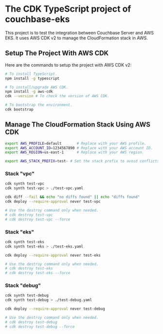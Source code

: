 # The CDK TypeScript project of couchbase-eks

This project is to test the integration between Couchbase Server and AWS EKS. It uses AWS CDK v2 to manage the CloudFormation stack in AWS.

## Setup The Project With AWS CDK

Here are the commands to setup the project with AWS CDK v2:

```bash
# To install TypeScript.
npm install -g typescript

# To install/upgrade AWS CDK.
npm install -g aws-cdk
cdk --version # To check the version of AWS CDK.

# To bootstrap the environment.
cdk bootstrap
```

## Manage The CloudFormation Stack Using AWS CDK

```bash
export AWS_PROFILE=default       # Replace with your AWS profile.
export AWS_ACCOUNT_ID=1234567890 # Replace with your AWS account ID.
export AWS_REGION=us-east-1      # Replace with your AWS region.

export AWS_STACK_PREFIX=test- # Set the stack prefix to avoid conflicts with other stacks. Default is `test-`.
```

### Stack "vpc"

```bash
cdk synth test-vpc
cdk synth test-vpc > ./test-vpc.yaml

cdk diff --fail && echo "no diffs found" || echo "diffs found"
cdk deploy --require-approval never test-vpc

# Use the destroy command only when needed.
# cdk destroy test-vpc
# cdk destroy test-vpc --force
```

### Stack "eks"

```bash
cdk synth test-eks
cdk synth test-eks > ./test-eks.yaml

cdk deploy --require-approval never test-eks

# Use the destroy command only when needed.
# cdk destroy test-eks
# cdk destroy test-eks --force
```

### Stack "debug"

```bash
cdk synth test-debug
cdk synth test-debug > ./test-debug.yaml

cdk deploy --require-approval never test-debug

# Use the destroy command only when needed.
# cdk destroy test-debug
# cdk destroy test-debug --force
```
